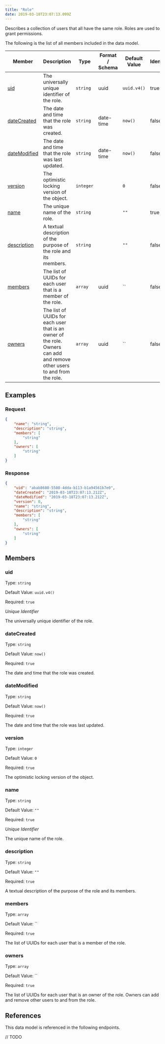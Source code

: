 ```yaml
---
title: "Role"
date: 2019-03-18T23:07:13.099Z
---
```


Describes a collection of users that all have the same role. Roles are used to grant permissions.

The following is the list of all members included in the data model.

| Member            | Description                         | Type | Format / Schema | Default Value | Identifier | Unique | Required |
| ----------------- | ----------------------------------- | ---- | ------ | ------------- | ---------- | ------ | -------- |
| [uid](#uid) | The universally unique identifier of the role. | `string` | uuid | `uuid.v4()` | true | true | true |
| [dateCreated](#dateCreated) | The date and time that the role was created. | `string` | date-time | `now()` | false | false | true |
| [dateModified](#dateModified) | The date and time that the role was last updated. | `string` | date-time | `now()` | false | false | true |
| [version](#version) | The optimistic locking version of the object. | `integer` |  | `0` | false | false | true |
| [name](#name) | The unique name of the role. | `string` |  | `""` | true | true | true |
| [description](#description) | A textual description of the purpose of the role and its members. | `string` |  | `""` | false | false | true |
| [members](#members) | The list of UUIDs for each user that is a member of the role. | `array` | uuid | `` | false | false | true |
| [owners](#owners) | The list of UUIDs for each user that is an owner of the role. Owners can add and remove other users to and from the role. | `array` | uuid | `` | false | false | true |

## Examples
### Request

```json
{
    "name": "string",
    "description": "string",
    "members": [
        "string"
    ],
    "owners": [
        "string"
    ]
}
```

### Response

```json
{
    "uid": "abab8680-5508-4dda-b113-b1a94561b7e0",
    "dateCreated": "2019-03-18T23:07:13.212Z",
    "dateModified": "2019-03-18T23:07:13.212Z",
    "version": 0,
    "name": "string",
    "description": "string",
    "members": [
        "string"
    ],
    "owners": [
        "string"
    ]
}
```


## Members

### uid

Type: `string`

Default Value: `uuid.v4()`

Required: `true`

*Unique* *Identifier*

The universally unique identifier of the role.

### dateCreated

Type: `string`

Default Value: `now()`

Required: `true`

The date and time that the role was created.

### dateModified

Type: `string`

Default Value: `now()`

Required: `true`

The date and time that the role was last updated.

### version

Type: `integer`

Default Value: `0`

Required: `true`

The optimistic locking version of the object.

### name

Type: `string`

Default Value: `""`

Required: `true`

*Unique* *Identifier*

The unique name of the role.

### description

Type: `string`

Default Value: `""`

Required: `true`

A textual description of the purpose of the role and its members.

### members

Type: `array`

Default Value: ``

Required: `true`

The list of UUIDs for each user that is a member of the role.

### owners

Type: `array`

Default Value: ``

Required: `true`

The list of UUIDs for each user that is an owner of the role. Owners can add and remove other users to and from the role.

## References

This data model is referenced in the following endpoints.

// TODO